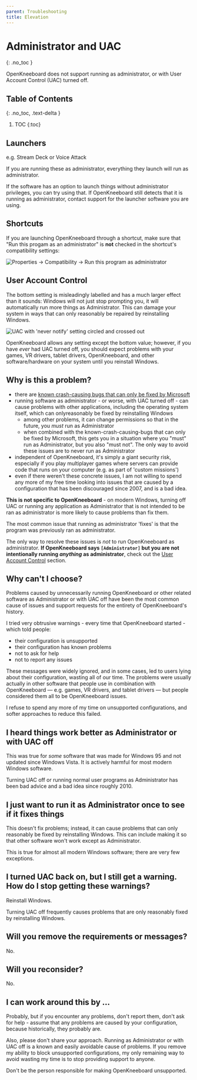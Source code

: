 ```yaml
---
parent: Troubleshooting
title: Elevation
---
```


# Administrator and UAC
{: .no_toc }

OpenKneeboard does not support running as administrator, or with User Account Control (UAC) turned off.


## Table of Contents
{: .no_toc, .text-delta }

1. TOC
{:toc}

## Launchers

e.g. Stream Deck or Voice Attack

If you are running these as administrator, everything they launch will run as administrator.

If the software has an option to launch things without administrator privileges, you can try using that. If OpenKneeboard still detects that it is running as administrator, contact support for the launcher software you are using.

## Shortcuts

If you are launching OpenKneeboard through a shortcut, make sure that "Run this progam as an administrator" is **not** checked in the shortcut's compatibility settings:

![Properties -> Compatibility -> Run this program as administrator](../screenshots/elevation-shortcut.png)

## User Account Control

The bottom setting is misleadingly labelled and has a much larger effect than it sounds: Windows will not just stop prompting you, it will automatically run more things as Administrator. This can damage your system in ways that can only reasonably be repaired by reinstalling Windows.

![UAC with 'never notify' setting circled and crossed out](../screenshots/elevation-uac-no.png)

OpenKneeboard allows any setting except the bottom value; however, if you have *ever* had UAC turned off, you should expect problems with your games, VR drivers, tablet drivers, OpenKneeboard, and other software/hardware on your system until you reinstall Windows.

## Why is this a problem?

- there are [known crash-causing bugs that can only be fixed by Microsoft](https://github.com/microsoft/microsoft-ui-xaml/issues/7690)
- running software as administrator - or worse, with UAC turned off - can cause problems with other applications, including the operating system itself, which can onlyreasonably  be fixed by reinstalling Windows
    - among other problems, it can change permissions so that in the future, you *must* run as Administrator
    - when combined with the known-crash-causing-bugs that can only be fixed by Microsoft, this gets you in a situation where you "must" run as Administrator, but you also "must not". The only way to avoid these issues are to never run as Administrator
- independent of OpenKneeboard, it's simply a giant security risk, especially if you play multiplayer games where servers can provide code that runs on your computer (e.g. as part of 'custom missions')
- even if there weren't these concrete issues, I am not willing to spend any more of my free time looking into issues that are caused by a configuration that has been discouraged since 2007, and is a bad idea.

**This is not specific to OpenKneeboard** - on modern Windows, turning off UAC or running any application as Administrator that is not intended to be ran as administrator is more likely to cause problems than fix them.

The most common issue that running as administrator 'fixes' is that the program was previously ran as administrator.

The only way to resolve these issues is *not* to run OpenKneeboard as administrator. **If OpenKneeboard says `[Administrator]` but you are not intentionally running *anything* as administrator**, check out the [User Account Control](#user-account-control) section.

## Why can't I choose?

Problems caused by unnecessarily running OpenKneeboard or other related software as Administrator or with UAC off have been the most common cause of issues and support requests for the entirety of OpenKneeboard's history.

I tried very obtrusive warnings - every time that OpenKneeboard started - which told people:

- their configuration is unsupported
- their configuration has known problems
- not to ask for help
- not to report any issues

These messages were widely ignored, and in some cases, led to users lying about their configuration, wasting all of our time. The problems were usually actually in other software that people use in combination with OpenKneeboard — e.g. games, VR drivers, and tablet drivers — but people considered them all to be OpenKneeboard issues.

I refuse to spend any more of my time on unsupported configurations, and softer approaches to reduce this failed.

## I heard things work better as Administrator or with UAC off

This was true for *some* software that was made for Windows 95 and not updated since Windows Vista. It is actively harmful for most modern Windows software.

Turning UAC off or running normal user programs as Administrator has been bad advice and a bad idea since roughly 2010.

## I just want to run it as Administrator once to see if it fixes things

This doesn't fix problems; instead, it can cause problems that can only reasonably be fixed by reinstalling Windows. This can include making it so that other software won't work except as Administrator.

This is true for almost all modern Windows software; there are very few exceptions.

## I turned UAC back on, but I still get a warning. How do I stop getting these warnings?

Reinstall Windows.

Turning UAC off frequently causes problems that are only reasonably fixed by reinstalling Windows.

## Will you remove the requirements or messages?

No.

## Will you reconsider?

No.

## I can work around this by ...

Probably, but if you encounter any problems, don't report them, don't ask for help - assume that any problems are caused by your configuration, because historically, they probably are.

Also, please don't share your approach. Running as Administrator or with UAC off is a known and easily avoidable cause of problems. If you remove my ability to block unsupported configurations, my only remaining way to avoid wasting my time is to stop providing support to anyone.

Don't be the person responsible for making OpenKneeboard unsupported.